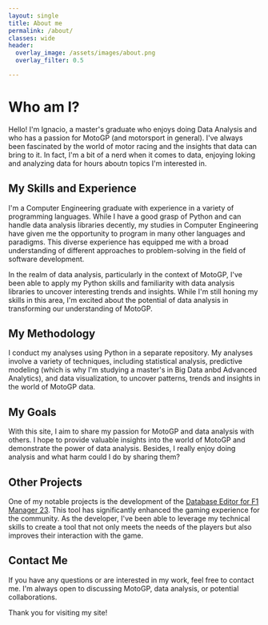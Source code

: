 ```yaml
---
layout: single
title: About me
permalink: /about/
classes: wide
header:
  overlay_image: /assets/images/about.png
  overlay_filter: 0.5 

---
```


# Who am I?

Hello! I'm Ignacio, a master's graduate who enjoys doing Data Analysis and who has a passion for MotoGP (and motorsport in general). I've always been fascinated by the world of motor racing and the insights that data can bring to it. In fact, I'm a bit of a nerd when it comes to data, enjoying loking and analyzing data for hours aboutn topics I'm interested in.

## My Skills and Experience

I'm a Computer Engineering graduate with experience in a variety of programming languages. While I have a good grasp of Python and can handle data analysis libraries decently, my studies in Computer Engineering have given me the opportunity to program in many other languages and paradigms. This diverse experience has equipped me with a broad understanding of different approaches to problem-solving in the field of software development.

In the realm of data analysis, particularly in the context of MotoGP, I've been able to apply my Python skills and familiarity with data analysis libraries to uncover interesting trends and insights. While I'm still honing my skills in this area, I'm excited about the potential of data analysis in transforming our understanding of MotoGP.

## My Methodology

I conduct my analyses using Python in a separate repository. My analyses involve a variety of techniques, including statistical analysis, predictive modeling (which is why I'm studying a master's in Big Data anbd Advanced Analytics), and data visualization, to uncover patterns, trends and insights in the world of MotoGP data.


## My Goals

With this site, I aim to share my passion for MotoGP and data analysis with others. I hope to provide valuable insights into the world of MotoGP and demonstrate the power of data analysis. Besides, I really enjoy doing analysis and what harm could I do by sharing them?

## Other Projects

One of my notable projects is the development of the [Database Editor for F1 Manager 23](https://github.com/IUrreta/DatabaseEditor). This tool has significantly enhanced the gaming experience for the community. As the developer, I've been able to leverage my technical skills to create a tool that not only meets the needs of the players but also improves their interaction with the game.

## Contact Me

If you have any questions or are interested in my work, feel free to contact me. I'm always open to discussing MotoGP, data analysis, or potential collaborations.

Thank you for visiting my site!

